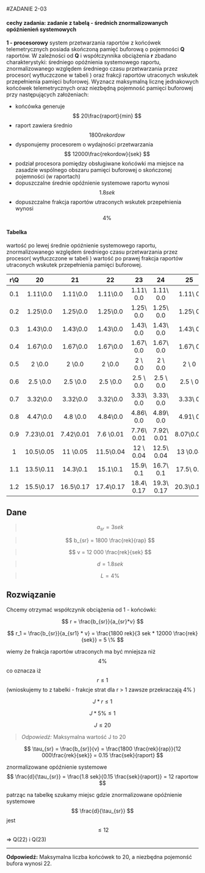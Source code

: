 #ZADANIE 2-03

#### cechy zadania: zadanie z tabelą - średnich znormalizowanych opóźnienień systemowych

**1 - procesorowy** system przetwarzania raportów z końcówek telemetrycznych posiada skończoną pamięć buforową o pojemności **Q** raportów.
W zależności od **Q** i współczynnika obciążenia **r** zbadano charakterystyki:
średniego opóźnienia systemowego raportu, znormalizowanego względem średniego czasu przetwarzania przez procesor( wytłuczczone w tabeli )
oraz frakcji raportów utraconych wskutek przepełnienia pamięci buforowej.
Wyznacz maksymalną licznę jednakowych końcówek telemetrycznych oraz niezbędną pojemność pamięci buforowej przy następujących założeniach:
* końcówka generuje $$ 20\frac{raport}{min} $$
* raport zawiera średnio $$ 1800  rekordow $$
* dysponujemy procesorem o wydajności przetwarzania  $$ 12000\frac{rekordow}{sek} $$
* podział procesora pomiędzy obsługiwane końcówki ma miejsce na zasadzie wspólnego obszaru pamięci buforowej o skończonej pojemności (w raportach)
* dopuszczalne średnie opóźnienie systemowe raportu wynosi $$ 1.8 sek $$
* dopuszczalne frakcja raportów utraconych wskutek przepełnienia wynosi $$ 4 \% $$

#### Tabelka 

wartość po lewej średnie opóźnienie systemowego raportu, znormalizowanego względem średniego czasu przetwarzania przez procesor( wytłuczczone w tabeli )
wartość po prawej frakcja raportów utraconych wskutek przepełnienia pamięci buforowej.

| r\Q       |     20    |     21    |     22    |     23    |     24    |     25    |
|:---------:|:---------:|:---------:|:---------:|:---------:|:---------:|:---------:|
| 0.1       | 1.11\0.0  | 1.11\0.0  | 1.11\0.0  | 1.11\ 0.0 | 1.11\ 0.0 | 1.11\   0 | 
| 0.2       | 1.25\0.0  | 1.25\0.0  | 1.25\0.0  | 1.25\ 0.0 | 1.25\ 0.0 | 1.25\   0 |
| 0.3       | 1.43\0.0  | 1.43\0.0  | 1.43\0.0  | 1.43\ 0.0 | 1.43\ 0.0 | 1.43\   0 |
| 0.4       | 1.67\0.0  | 1.67\0.0  | 1.67\0.0  | 1.67\ 0.0 | 1.67\ 0.0 | 1.67\   0 |
| 0.5       | 2   \0.0  | 2   \0.0  | 2   \0.0  | 2   \ 0.0 | 2   \ 0.0 | 2   \   0 |
| 0.6       | 2.5 \0.0  | 2.5 \0.0  | 2.5 \0.0  | 2.5 \ 0.0 | 2.5 \ 0.0 | 2.5 \   0 |
| 0.7       | 3.32\0.0  | 3.32\0.0  | 3.32\0.0  | 3.33\ 0.0 | 3.33\ 0.0 | 3.33\   0 |
| 0.8       | 4.47\0.0  | 4.8 \0.0  | 4.84\0.0  | 4.86\ 0.0 | 4.89\ 0.0 | 4.91\   0 |
| 0.9       | 7.23\0.01 | 7.42\0.01 | 7.6 \0.01 | 7.76\ 0.01| 7.92\ 0.01| 8.07\0.01 |
| 1         | 10.5\0.05 | 11  \0.05 | 11.5\0.04 | 12  \ 0.04| 12.5\ 0.04| 13  \0.04 |
| 1.1       | 13.5\0.11 | 14.3\0.1  | 15.1\0.1  | 15.9\ 0.1 | 16.7\ 0.1 | 17.5\ 0.1 |
| 1.2       | 15.5\0.17 | 16.5\0.17 | 17.4\0.17 | 18.4\ 0.17| 19.3\ 0.17| 20.3\0.17 |

## Dane

> $$ a_{sr} = 3 sek $$

> $$ b_{sr} = 1800 \frac{rek}{rap} $$

> $$ v = 12 000 \frac{rek}{sek} $$

> $$ d = 1.8 sek $$

> $$ L = 4 \% $$

## Rozwiązanie

Chcemy otrzymać współczynik obciążenia od 1 - końcówki:

$$ r = \frac{b_{sr}}{a_{sr}*v} $$

$$ r_1 =  \frac{b_{sr}}{a_{sr1} * v} = \frac{1800 rek}{3 sek * 12000 \frac{rek}{sek}} = 5 \% $$

wiemy że frakcja raportów utraconych ma być mniejsza niż $$ 4 \% $$ co oznacza iż $$ r \leq 1 $$ (wnioskujemy to z tabelki - frakcje strat dla r > 1 zawsze przekraczają 4% )

$$ J * r \leq 1 $$ 

$$ J * 5 \% \leq 1 $$ 

$$ J \leq 20 $$

> *Odpowiedź:* Maksymalna wartość J to 20

$$ \tau_{sr} = \frac{b_{sr}}{v} = \frac{1800 \frac{rek}{rap}}{12 000\frac{rek}{sek}} = 0.15 \frac{sek}{raport} $$

znormalizowane opóźnienie systemowe $$ \frac{d}{\tau_{sr}} = \frac{1.8 sek}{0.15 \frac{sek}{raport}} = 12 raportow $$ 

patrząc na tabelkę szukamy miejsc gdzie znormalizowane opóźnienie systemowe $$ \frac{d}{\tau_{sr}} $$ jest $$ \leq 12 $$ => Q(22) i Q(23)

----
**Odpowiedź:** Maksymalna liczba końcówek to 20, a niezbędna pojemonść bufora wynosi 22. 


 


 



